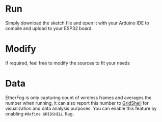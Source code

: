 # Run

Simply download the sketch file and open it with your Arduino IDE to compile and upload to your ESP32 board.

# Modify

If required, feel free to modify the sources to fit your needs

# Data

EtherFog is only capturing count of wireless frames and averages the number when running,
it can also report this number to [GridShell](https://github.com/invpe/GridShell) for visualization and data analysis purposes.
You can enable this feature by enabling `#define GRIDSHELL` flag.


